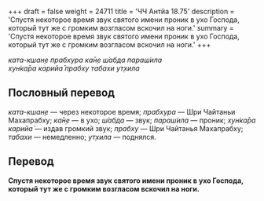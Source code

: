 +++
draft = false
weight = 24711
title = 'ЧЧ Антйа 18.75'
description = 'Спустя некоторое время звук святого имени проник в ухо Господа, который тут же с громким возгласом вскочил на ноги.'
summary = 'Спустя некоторое время звук святого имени проник в ухо Господа, который тут же с громким возгласом вскочил на ноги.'
+++

_ката-кшан̣е прабхура ка̄н̣е ш́абда параш́ила  
хун̇ка̄ра карийа̄ прабху табахи ут̣хила_

## Пословный перевод

_ката_\-_кшан̣е_ — через некоторое время; _прабхура_ — Шри Чайтаньи Махапрабху; _ка̄н̣е_ — в ухо; _ш́абда_ — звук; _параш́ила_ — проник; _хун̇ка̄ра_ _карийа̄_ — издав громкий звук; _прабху_ — Шри Чайтанья Махапрабху; _табахи_ — немедленно; _ут̣хила_ — поднялся.

## Перевод

**Спустя некоторое время звук святого имени проник в ухо Господа, который тут же с громким возгласом вскочил на ноги.**
